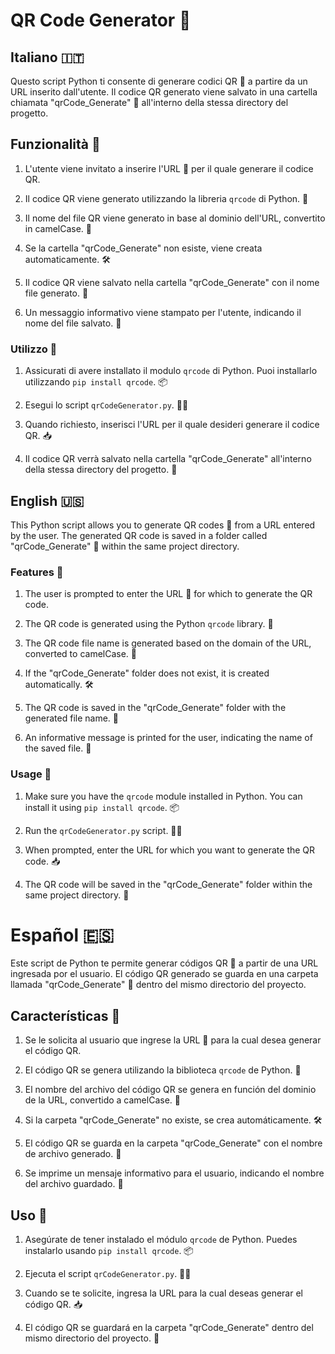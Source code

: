 
#  QR Code Generator 🤖

##  Italiano 🇮🇹

Questo script Python ti consente di generare codici QR 📱 a partire da un URL inserito dall'utente. Il codice QR generato viene salvato in una cartella chiamata "qrCode_Generate" 📂 all'interno della stessa directory del progetto.


##  Funzionalità 🧭

1. L'utente viene invitato a inserire l'URL 🔗 per il quale generare il codice QR.

2. Il codice QR viene generato utilizzando la libreria `qrcode` di Python. 🐍

3. Il nome del file QR viene generato in base al dominio dell'URL, convertito in camelCase. 🐫

4. Se la cartella "qrCode_Generate" non esiste, viene creata automaticamente. 🛠️

5. Il codice QR viene salvato nella cartella "qrCode_Generate" con il nome file generato. 💾

6. Un messaggio informativo viene stampato per l'utente, indicando il nome del file salvato. 🎉

###  Utilizzo 🚀

1. Assicurati di avere installato il modulo `qrcode` di Python. Puoi installarlo utilizzando `pip install qrcode`. 📦

2. Esegui lo script `qrCodeGenerator.py`. 🏃‍♂️

3. Quando richiesto, inserisci l'URL per il quale desideri generare il codice QR. 📥

4. Il codice QR verrà salvato nella cartella "qrCode_Generate" all'interno della stessa directory del progetto. 🎯

## English 🇺🇸

This Python script allows you to generate QR codes 📱 from a URL entered by the user. The generated QR code is saved in a folder called "qrCode_Generate" 📂 within the same project directory.

### Features 🧭
  
1. The user is prompted to enter the URL 🔗 for which to generate the QR code.

2. The QR code is generated using the Python `qrcode` library. 🐍

3. The QR code file name is generated based on the domain of the URL, converted to camelCase. 🐫

4. If the "qrCode_Generate" folder does not exist, it is created automatically. 🛠️

5. The QR code is saved in the "qrCode_Generate" folder with the generated file name. 💾

6. An informative message is printed for the user, indicating the name of the saved file. 🎉

### Usage 🚀
  
1. Make sure you have the `qrcode` module installed in Python. You can install it using `pip install qrcode`. 📦

2. Run the `qrCodeGenerator.py` script. 🏃‍♂️

3. When prompted, enter the URL for which you want to generate the QR code. 📥

4. The QR code will be saved in the "qrCode_Generate" folder within the same project directory. 🎯

# Español 🇪🇸

Este script de Python te permite generar códigos QR 📱 a partir de una URL ingresada por el usuario. El código QR generado se guarda en una carpeta llamada "qrCode_Generate" 📂 dentro del mismo directorio del proyecto.

## Características 🧭

1. Se le solicita al usuario que ingrese la URL 🔗 para la cual desea generar el código QR.

2. El código QR se genera utilizando la biblioteca `qrcode` de Python. 🐍

3. El nombre del archivo del código QR se genera en función del dominio de la URL, convertido a camelCase. 🐫

4. Si la carpeta "qrCode_Generate" no existe, se crea automáticamente. 🛠️

5. El código QR se guarda en la carpeta "qrCode_Generate" con el nombre de archivo generado. 💾

6. Se imprime un mensaje informativo para el usuario, indicando el nombre del archivo guardado. 🎉
 
## Uso 🚀

1. Asegúrate de tener instalado el módulo `qrcode` de Python. Puedes instalarlo usando `pip install qrcode`. 📦

2. Ejecuta el script `qrCodeGenerator.py`. 🏃‍♂️

3. Cuando se te solicite, ingresa la URL para la cual deseas generar el código QR. 📥

4. El código QR se guardará en la carpeta "qrCode_Generate" dentro del mismo directorio del proyecto. 🎯
